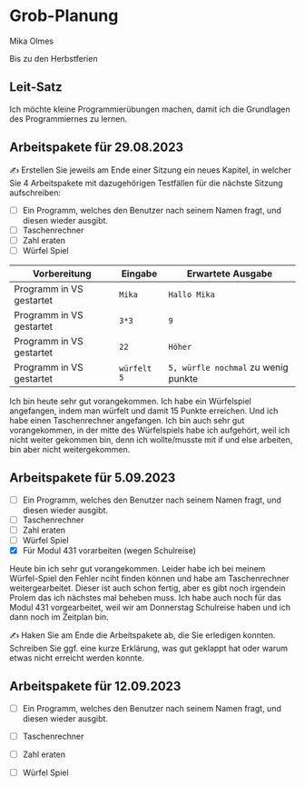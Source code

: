 # Grob-Planung

Mika Olmes

Bis zu den Herbstferien

## Leit-Satz

Ich möchte kleine Programmierübungen machen, damit ich die Grundlagen des Programmiernes zu lernen.

## Arbeitspakete für 29.08.2023

✍️ Erstellen Sie jeweils am Ende einer Sitzung ein neues Kapitel, in welcher Sie 4 Arbeitspakete mit dazugehörigen Testfällen für die nächste Sitzung aufschreiben:

- [ ] Ein Programm, welches den Benutzer nach seinem Namen fragt, und diesen wieder ausgibt.
- [ ] Taschenrechner
- [ ] Zahl eraten
- [ ] Würfel Spiel

| Vorbereitung             | Eingabe                                                         | Erwartete Ausgabe   |
| ------------------------ | --------------------------------------------------------------- | ------------------ |
| Programm in VS gestartet | `Mika`                                                          | `Hallo Mika`                        |
| Programm in VS gestartet | `3*3`                                                           | `9`                                 |
| Programm in VS gestartet | `22`                                                            | `Höher`                             |
| Programm in VS gestartet | `würfelt 5`                                                    | `5, würfle nochmal` zu wenig punkte |

Ich bin heute sehr gut vorangekommen. Ich habe ein Würfelspiel angefangen, indem man würfelt und damit 15 Punkte erreichen. Und ich habe einen Taschenrechner angefangen. Ich bin auch sehr gut vorangekommen, in der mitte des Würfelspiels habe ich aufgehört, weil ich nicht weiter gekommen bin, denn ich wollte/musste mit if und else arbeiten, bin aber nicht weitergekommen.

## Arbeitspakete für 5.09.2023

- [ ] Ein Programm, welches den Benutzer nach seinem Namen fragt, und diesen wieder ausgibt.
- [ ] Taschenrechner
- [ ] Zahl eraten
- [ ] Würfel Spiel
- [X] Für Modul 431 vorarbeiten (wegen Schulreise)

Heute bin ich sehr gut vorangekommen. Leider habe ich bei meinem Würfel-Spiel den Fehler nciht finden können und habe am Taschenrechner weitergearbeitet. Dieser ist auch schon fertig, aber es gibt noch irgendein Prolem das ich nächstes mal beheben muss. Ich habe auch noch für das Modul 431 vorgearbeitet, weil wir am Donnerstag Schulreise haben und ich dann noch im Zeitplan bin.


✍️  Haken Sie am Ende die Arbeitspakete ab, die Sie erledigen konnten. Schreiben Sie ggf. eine kurze Erklärung, was gut geklappt hat oder warum etwas nicht erreicht werden konnte.

## Arbeitspakete für 12.09.2023
- [ ] Ein Programm, welches den Benutzer nach seinem Namen fragt, und diesen wieder ausgibt.
- [ ] Taschenrechner
- [ ] Zahl eraten
- [ ] Würfel Spiel


